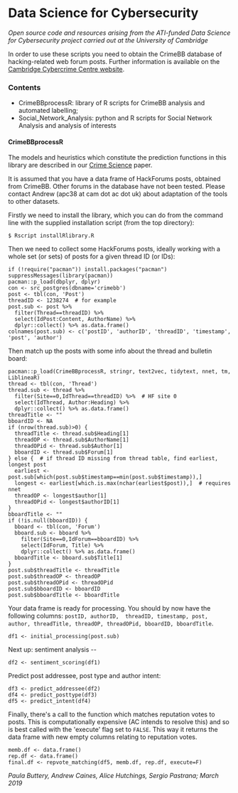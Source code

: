 # Data Science for Cybersecurity
_Open source code and resources arising from the ATI-funded Data Science for Cybersecurity project carried out at the University of Cambridge_

In order to use these scripts you need to obtain the CrimeBB database of hacking-related web forum posts.
Further information is available on the [Cambridge Cybercrime Centre website](https://www.cambridgecybercrime.uk/process.html).

### Contents
* CrimeBBprocessR: library of R scripts for CrimeBB analysis and automated labelling;
* Social_Network_Analysis: python and R scripts for Social Network Analysis and analysis of interests


#### CrimeBBprocessR

The models and heuristics which constitute the prediction functions in this library are described in our [Crime Science](https://crimesciencejournal.biomedcentral.com/articles/10.1186/s40163-018-0094-4) paper. 

It is assumed that you have a data frame of HackForums posts, obtained from CrimeBB. Other forums in the database have not been tested. Please contact Andrew (apc38 at cam dot ac dot uk) about adaptation of the tools to other datasets.

Firstly we need to install the library, which you can do from the command line with the supplied installation script (from the top directory):
```
$ Rscript installRlibrary.R
```

Then we need to collect some HackForums posts, ideally working with a whole set (or sets) of posts for a given thread ID (or IDs):

```
if (!require("pacman")) install.packages("pacman")
suppressMessages(library(pacman))
pacman::p_load(dbplyr, dplyr)
con <- src_postgres(dbname='crimebb')
post <- tbl(con, 'Post')
threadID <- 1238274  # for example
post.sub <- post %>%
  filter(Thread==threadID) %>%
  select(IdPost:Content, AuthorName) %>%
  dplyr::collect() %>% as.data.frame()
colnames(post.sub) <- c('postID', 'authorID', 'threadID', 'timestamp', 'post', 'author')
```

Then match up the posts with some info about the thread and bulletin board:
```
pacman::p_load(CrimeBBprocessR, stringr, text2vec, tidytext, nnet, tm, LiblineaR)
thread <- tbl(con, 'Thread')
thread.sub <- thread %>%
  filter(Site==0,IdThread==threadID) %>%  # HF site 0
  select(IdThread, Author:Heading) %>%
  dplyr::collect() %>% as.data.frame()
threadTitle <- ""
bboardID <- NA
if (nrow(thread.sub)>0) {
  threadTitle <- thread.sub$Heading[1]
  threadOP <- thread.sub$AuthorName[1]
  threadOPid <- thread.sub$Author[1]
  bboardID <- thread.sub$Forum[1]
} else {  # if thread ID missing from thread table, find earliest, longest post
  earliest <- post.sub[which(post.sub$timestamp==min(post.sub$timestamp)),]
  longest <- earliest[which.is.max(nchar(earliest$post)),]  # requires nnet
  threadOP <- longest$author[1]
  threadOPid <- longest$authorID[1]
}
bboardTitle <- ""
if (!is.null(bboardID)) {
  bboard <- tbl(con, 'Forum')
  bboard.sub <- bboard %>%
    filter(Site==0,IdForum==bboardID) %>%
    select(IdForum, Title) %>%
    dplyr::collect() %>% as.data.frame()
  bboardTitle <- bboard.sub$Title[1]
}
post.sub$threadTitle <- threadTitle
post.sub$threadOP <- threadOP
post.sub$threadOPid <- threadOPid
post.sub$bboardID <- bboardID
post.sub$bboardTitle <- bboardTitle
```

Your data frame is ready for processing. You should by now have the following columns: `postID, authorID, 
threadID, timestamp, post, author, threadTitle, threadOP, threadOPid, bboardID, bboardTitle`.
```
df1 <- initial_processing(post.sub)
```

Next up: sentiment analysis --
```
df2 <- sentiment_scoring(df1)
```

Predict post addressee, post type and author intent:
```
df3 <- predict_addressee(df2)
df4 <- predict_posttype(df3)
df5 <- predict_intent(df4)
```

Finally, there's a call to the function which matches reputation votes to posts. This is computationally expensive (AC intends to resolve this) and so is best called with
the 'execute' flag set to `FALSE`. This way it returns the data frame with new empty columns relating to reputation votes.
```
memb.df <- data.frame()
rep.df <- data.frame()
final.df <- repvote_matching(df5, memb.df, rep.df, execute=F)
```


_Paula Buttery, Andrew Caines, Alice Hutchings, Sergio Pastrana; March 2019_
